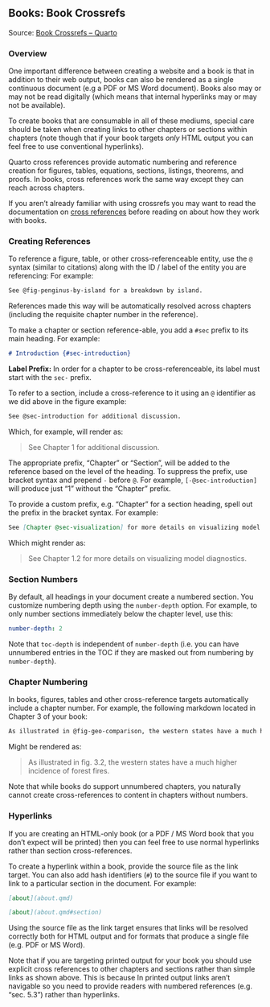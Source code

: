 ## Books: Book Crossrefs

Source: [Book Crossrefs – Quarto](https://quarto.org/docs/books/book-crossrefs.html)

### Overview

One important difference between creating a website and a book is that in addition to their web output, books can also be rendered as a single continuous document (e.g a PDF or MS Word document). Books also may or may not be read digitally (which means that internal hyperlinks may or may not be available).

To create books that are consumable in all of these mediums, special care should be taken when creating links to other chapters or sections within chapters (note though that if your book targets *only* HTML output you can feel free to use conventional hyperlinks).

Quarto cross references provide automatic numbering and reference creation for figures, tables, equations, sections, listings, theorems, and proofs. In books, cross references work the same way except they can reach across chapters.

If you aren’t already familiar with using crossrefs you may want to read the documentation on [cross references](https://quarto.org/docs/authoring/cross-references.html) before reading on about how they work with books.

### Creating References

To reference a figure, table, or other cross-referenceable entity, use the `@` syntax (similar to citations) along with the ID / label of the entity you are referencing: For example:

```markdown
See @fig-penginus-by-island for a breakdown by island.
```

References made this way will be automatically resolved across chapters (including the requisite chapter number in the reference).

To make a chapter or section reference-able, you add a `#sec` prefix to its main heading. For example:

```markdown
# Introduction {#sec-introduction}
```

**Label Prefix:** In order for a chapter to be cross-referenceable, its label must start with the `sec-` prefix.

To refer to a section, include a cross-reference to it using an `@` identifier as we did above in the figure example:

```markdown
See @sec-introduction for additional discussion.
```

Which, for example, will render as:

> See Chapter 1 for additional discussion.

The appropriate prefix, “Chapter” or “Section”, will be added to the reference based on the level of the heading. To suppress the prefix, use bracket syntax and prepend `-` before `@`. For example, `[-@sec-introduction]` will produce just “1” without the “Chapter” prefix.

To provide a custom prefix, e.g. “Chapter” for a section heading, spell out the prefix in the bracket syntax. For example:

```markdown
See [Chapter @sec-visualization] for more details on visualizing model diagnostics.
```

Which might render as:

> See Chapter 1.2 for more details on visualizing model diagnostics.

### Section Numbers

By default, all headings in your document create a numbered section. You customize numbering depth using the `number-depth` option. For example, to only number sections immediately below the chapter level, use this:

```yaml
number-depth: 2
```

Note that `toc-depth` is independent of `number-depth` (i.e. you can have unnumbered entries in the TOC if they are masked out from numbering by `number-depth`).

### Chapter Numbering

In books, figures, tables and other cross-reference targets automatically include a chapter number. For example, the following markdown located in Chapter 3 of your book:

```markdown
As illustrated in @fig-geo-comparison, the western states have a much higher incidence of forest fires.
```

Might be rendered as:

> As illustrated in fig. 3.2, the western states have a much higher incidence of forest fires.

Note that while books do support unnumbered chapters, you naturally cannot create cross-references to content in chapters without numbers.

### Hyperlinks

If you are creating an HTML-only book (or a PDF / MS Word book that you don’t expect will be printed) then you can feel free to use normal hyperlinks rather than section cross-references.

To create a hyperlink within a book, provide the source file as the link target. You can also add hash identifiers (`#`) to the source file if you want to link to a particular section in the document. For example:

```markdown
[about](about.qmd)

[about](about.qmd#section)
```

Using the source file as the link target ensures that links will be resolved correctly both for HTML output and for formats that produce a single file (e.g. PDF or MS Word).

Note that if you are targeting printed output for your book you should use explicit cross references to other chapters and sections rather than simple links as shown above. This is because In printed output links aren’t navigable so you need to provide readers with numbered references (e.g. “sec. 5.3”) rather than hyperlinks.

